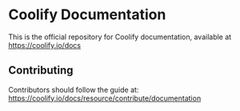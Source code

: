 # Coolify Documentation
This is the official repository for Coolify documentation, available at https://coolify.io/docs

## Contributing
Contributors should follow the guide at: https://coolify.io/docs/resource/contribute/documentation
